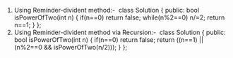 1. Using Reminder-divident method:-
​
class Solution {
public:
bool isPowerOfTwo(int n) {
if(n==0) return false;
while(n%2==0) n/=2;
return n==1;
}
};
2. Using Reminder-divident method via Recursion:-
​
class Solution {
public:
bool isPowerOfTwo(int n) {
if(n==0) return false;
return ((n==1) || (n%2==0 && isPowerOfTwo(n/2)));
}
};
​
​